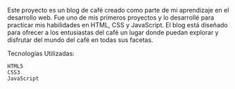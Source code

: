 Este proyecto es un blog de café creado como parte de mi aprendizaje en el desarrollo web. Fue uno de mis primeros proyectos y lo desarrollé para practicar mis habilidades en HTML, CSS y JavaScript. El blog está diseñado para ofrecer a los entusiastas del café un lugar donde puedan explorar y disfrutar del mundo del café en todas sus facetas.

Tecnologías Utilizadas:

    HTML5
    CSS3
    JavaScript
